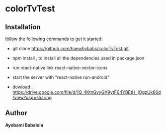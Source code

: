 # colorTvTest
 
## Installation
follow the following commands to get it started:

* git clone https://github.com/haewhybabs/colorTvTest.git
* npm install , to install all the dependencies used in package.json

* run react-native link react-native-vector-icons

* start the server with "react-native run-android"


* dowload : https://drive.google.com/file/d/1Q_4KtnGvyGX9ytF64YBEtH_jOgzUk66d/view?usp=sharing

## Author
**Ayobami Babalola**


